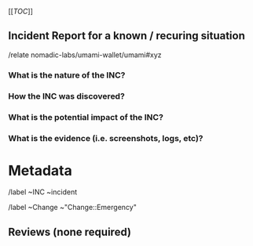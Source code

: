 [[_TOC_]]
## Incident Report for a known / recuring situation
<!-- Use if the incident is a recurring issue, with an already validated change procedure -->
<!-- Add reference to already validated related incident or Emergency change with /relate -->
/relate nomadic-labs/umami-wallet/umami#xyz

### What is the nature of the INC?
<!-- Which parts of the system where affected ? -->


### How the INC was discovered?


### What is the potential impact of the INC?


### What is the evidence (i.e. screenshots, logs, etc)?


<!-- METADATA for project management, please leave the following lines and edit as needed -->
# Metadata
<!-- Severity : pick one the gitlab panel, right side of the window when viewing the incident after creation -->

/label ~INC ~incident  
<!-- Labels and default review status for gitlab Change management process, comment if no change was performed-->
/label ~Change ~"Change::Emergency"

## Reviews (none required)
<!-- No review required since this is a known incident with already validated change procedure -->

<!-- If you want to bring the attention to this incident during next CAB meeting, uncomment the next line -->
<!-- /label ~Change ~"CAB::to-review" -->

<!-- ( ping CAB members : @picdc @remyzorg @comeh @philippewang.info @SamREye ) -->
<!-- /unlabel ~"CAB::to-review" -->

<!-- METADATA - end -->
